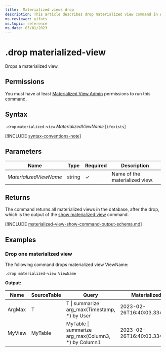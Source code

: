 ```yaml
---
title:  Materialized views drop
description: This article describes drop materialized view command in Azure Data Explorer.
ms.reviewer: yifats
ms.topic: reference
ms.date: 03/01/2023
---
```

# .drop materialized-view

Drops a materialized view.

## Permissions

You must have at least [Materialized View Admin](../access-control/role-based-access-control.md) permissions to run this command.

## Syntax

`.drop` `materialized-view` *MaterializedViewName* [`ifexists`]

[!INCLUDE [syntax-conventions-note](../../../includes/syntax-conventions-note.md)]

## Parameters

| Name                   | Type   | Required | Description                    |
|------------------------|--------|----------|--------------------------------|
| *MaterializedViewName* | string | &check;  | Name of the materialized view. |

## Returns

The command returns all materialized views in the database, after the drop, which is the output of the [show materialized view](materialized-view-show-command.md#show-materialized-views) command.

[!INCLUDE [materialized-view-show-command-output-schema.md](../../../includes/materialized-view-show-command-output-schema.md)]

## Examples

### Drop one materialized view

The following command drops materialized view ViewName:

```kusto
.drop materialized-view ViewName
```

**Output:**

| Name   | SourceTable | Query                                               | MaterializedTo                   | LastRun                      | LastRunResult | IsHealthy | IsEnabled | Folder           | DocString | AutoUpdateSchema | EffectiveDateTime            | Lookback   |
|--------|-------------|-----------------------------------------------------|----------------------------------|------------------------------|---------------|-----------|-----------|------------------|-----------|------------------|------------------------------|------------|
| ArgMax | T           | T \| summarize arg_max(Timestamp, *) by User        | 2023-02-26T16:40:03.3345704Z     | 2023-02-26T16:44:15.9033667Z | Completed     | true      | true      |                  |           | false            | 2023-02-23T14:01:42.5172342Z |            |
| MyView | MyTable     | MyTable \| summarize arg_max(Column3, *) by Column1 | 2023-02-26T16:40:03.3345704Z     | 2023-02-26T16:44:15.9033667Z | Completed     | true      | true      |                  |           | true             | 2023-02-23T14:01:42.5172342Z |            |
